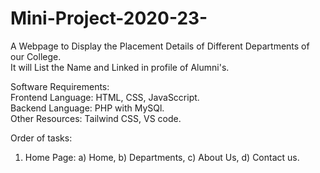 # Mini-Project-2020-23-
A Webpage to Display the Placement Details of Different Departments of our College.<br>
It will List the Name and Linked in profile of Alumni's.<br>

Software Requirements:<br>
Frontend Language: HTML, CSS, JavaSccript.<br>
Backend Language: PHP with MySQl.<br>
Other Resources: Tailwind CSS, VS code.<br>

Order of tasks:<br>
1. Home Page: a) Home, b) Departments, c) About Us, d) Contact us.<br>

